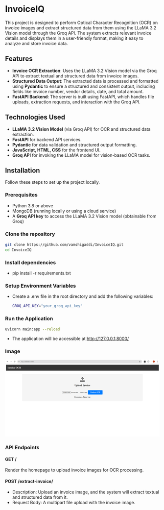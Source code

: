 # InvoiceIQ

This project is designed to perform Optical Character Recognition (OCR) on invoice images and extract structured data from them using the LLaMA 3.2 Vision model through the Groq API. The system extracts relevant invoice details and displays them in a user-friendly format, making it easy to analyze and store invoice data.

## Features

- **Invoice OCR Extraction**: Uses the LLaMA 3.2 Vision model via the Groq API to extract textual and structured data from invoice images.
- **Structured Data Output**: The extracted data is processed and formatted using **Pydantic** to ensure a structured and consistent output, including fields like invoice number, vendor details, date, and total amount.
- **FastAPI Backend**: The server is built using FastAPI, which handles file uploads, extraction requests, and interaction with the Groq API.

## Technologies Used

- **LLaMA 3.2 Vision Model** (via Groq API) for OCR and structured data extraction.
- **FastAPI** for backend API services.
- **Pydantic** for data validation and structured output formatting.
- **JavaScript, HTML, CSS** for the frontend UI.
- **Groq API** for invoking the LLaMA model for vision-based OCR tasks.

## Installation

Follow these steps to set up the project locally.

### Prerequisites

- Python 3.8 or above
- MongoDB (running locally or using a cloud service)
- A **Groq API key** to access the LLaMA 3.2 Vision model (obtainable from Groq)

### Clone the repository

```bash
git clone https://github.com/vamshigaddi/InvoiceIQ.git
cd InvoiceIQ
```

###  Install dependencies
- pip install -r requirements.txt

### Setup Environment Variables
- Create a .env file in the root directory and add the following variables:
  ```bash
  GROQ_API_KEY="your_groq_api_key"
  ```
### Run the Application
```bash
uvicorn main:app --reload
```
- The application will be accessible at http://127.0.0.1:8000/

### Image
![InvoiceIQ](https://github.com/vamshigaddi/InvoiceIQ/blob/main/InvoiceIQ.png)

### API Endpoints
#### GET /
Render the homepage to upload invoice images for OCR processing.

#### POST /extract-invoice/
- Description: Upload an invoice image, and the system will extract textual and structured data from it.
- Request Body: A multipart file upload with the invoice image.

